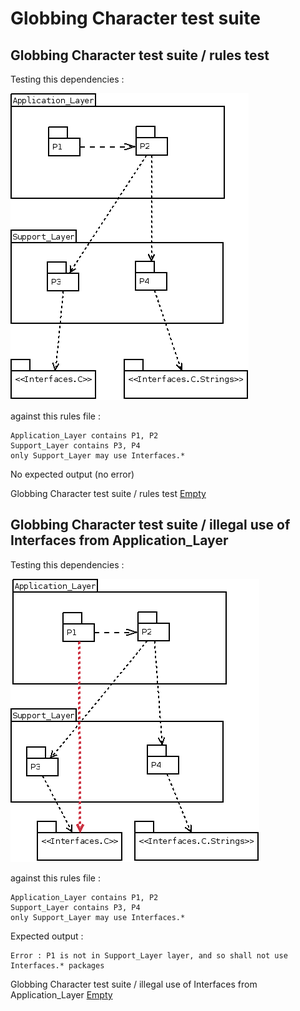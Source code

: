
# Globbing Character test suite



##  Globbing Character test suite / rules test


  Testing this dependencies :

  ![](gc1.png)

  against this rules file :

```
Application_Layer contains P1, P2
Support_Layer contains P3, P4
only Support_Layer may use Interfaces.*
```

  No expected output (no error)

 Globbing Character test suite / rules test [Empty](tests_status.md#empty)

##  Globbing Character test suite / illegal use of Interfaces from Application_Layer


  Testing this dependencies :

  ![](gc2.png)

  against this rules file :

```
Application_Layer contains P1, P2
Support_Layer contains P3, P4
only Support_Layer may use Interfaces.*
```

  Expected output :

```
Error : P1 is not in Support_Layer layer, and so shall not use Interfaces.* packages
```

 Globbing Character test suite / illegal use of Interfaces from Application_Layer [Empty](tests_status.md#empty)
